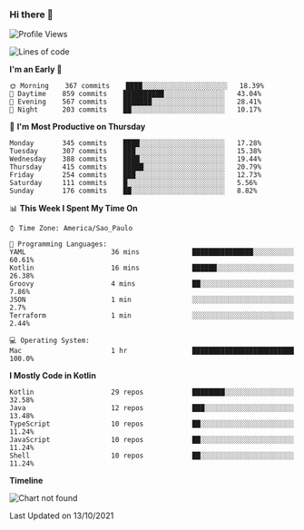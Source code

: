 ### Hi there 👋

<!--
**fernandonogueira/fernandonogueira** is a ✨ _special_ ✨ repository because its `README.md` (this file) appears on your GitHub profile.

Here are some ideas to get you started:

- 🔭 I’m currently working on ...
- 🌱 I’m currently learning ...
- 👯 I’m looking to collaborate on ...
- 🤔 I’m looking for help with ...
- 💬 Ask me about ...
- 📫 How to reach me: ...
- 😄 Pronouns: ...
- ⚡ Fun fact: ...
-->

<!--START_SECTION:waka-->
![Profile Views](http://img.shields.io/badge/Profile%20Views-1-blue)

![Lines of code](https://img.shields.io/badge/From%20Hello%20World%20I%27ve%20Written-457240%20lines%20of%20code-blue)

**I'm an Early 🐤** 

```text
🌞 Morning    367 commits    ████░░░░░░░░░░░░░░░░░░░░░   18.39% 
🌆 Daytime    859 commits    ██████████░░░░░░░░░░░░░░░   43.04% 
🌃 Evening    567 commits    ███████░░░░░░░░░░░░░░░░░░   28.41% 
🌙 Night      203 commits    ██░░░░░░░░░░░░░░░░░░░░░░░   10.17%

```
📅 **I'm Most Productive on Thursday** 

```text
Monday       345 commits    ████░░░░░░░░░░░░░░░░░░░░░   17.28% 
Tuesday      307 commits    ███░░░░░░░░░░░░░░░░░░░░░░   15.38% 
Wednesday    388 commits    ████░░░░░░░░░░░░░░░░░░░░░   19.44% 
Thursday     415 commits    █████░░░░░░░░░░░░░░░░░░░░   20.79% 
Friday       254 commits    ███░░░░░░░░░░░░░░░░░░░░░░   12.73% 
Saturday     111 commits    █░░░░░░░░░░░░░░░░░░░░░░░░   5.56% 
Sunday       176 commits    ██░░░░░░░░░░░░░░░░░░░░░░░   8.82%

```


📊 **This Week I Spent My Time On** 

```text
⌚︎ Time Zone: America/Sao_Paulo

💬 Programming Languages: 
YAML                     36 mins             ███████████████░░░░░░░░░░   60.61% 
Kotlin                   16 mins             ██████░░░░░░░░░░░░░░░░░░░   26.38% 
Groovy                   4 mins              ██░░░░░░░░░░░░░░░░░░░░░░░   7.86% 
JSON                     1 min               ░░░░░░░░░░░░░░░░░░░░░░░░░   2.7% 
Terraform                1 min               ░░░░░░░░░░░░░░░░░░░░░░░░░   2.44%

💻 Operating System: 
Mac                      1 hr                █████████████████████████   100.0%

```

**I Mostly Code in Kotlin** 

```text
Kotlin                   29 repos            ████████░░░░░░░░░░░░░░░░░   32.58% 
Java                     12 repos            ███░░░░░░░░░░░░░░░░░░░░░░   13.48% 
TypeScript               10 repos            ██░░░░░░░░░░░░░░░░░░░░░░░   11.24% 
JavaScript               10 repos            ██░░░░░░░░░░░░░░░░░░░░░░░   11.24% 
Shell                    10 repos            ██░░░░░░░░░░░░░░░░░░░░░░░   11.24%

```


**Timeline**

![Chart not found](https://raw.githubusercontent.com/fernandonogueira/fernandonogueira/master/charts/bar_graph.png) 


 Last Updated on 13/10/2021
<!--END_SECTION:waka-->

